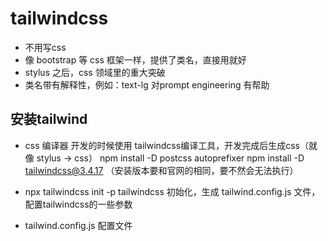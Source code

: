 # tailwindcss

- 不用写css
- 像 bootstrap 等 css 框架一样，提供了类名，直接用就好
- stylus 之后，css 领域里的重大突破
- 类名带有解释性，例如：text-lg    对prompt engineering 有帮助


## 安装tailwind

- css 编译器
    开发的时候使用 tailwindcss编译工具，开发完成后生成css（就像 stylus -> css）
    npm install -D postcss autoprefixer
    npm install -D tailwindcss@3.4.17 （安装版本要和官网的相同，要不然会无法执行）

- npx tailwindcss init -p 
    tailwindcss 初始化，生成 tailwind.config.js 文件，配置tailwindcss的一些参数
- tailwind.config.js 配置文件
    